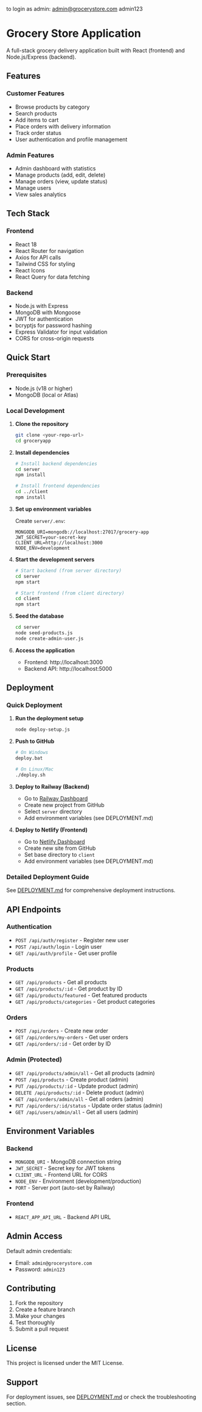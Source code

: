 to login as admin:
admin@grocerystore.com
admin123

# Grocery Store Application

A full-stack grocery delivery application built with React (frontend) and Node.js/Express (backend).

## Features

### Customer Features
- Browse products by category
- Search products
- Add items to cart
- Place orders with delivery information
- Track order status
- User authentication and profile management

### Admin Features
- Admin dashboard with statistics
- Manage products (add, edit, delete)
- Manage orders (view, update status)
- Manage users
- View sales analytics

## Tech Stack

### Frontend
- React 18
- React Router for navigation
- Axios for API calls
- Tailwind CSS for styling
- React Icons
- React Query for data fetching

### Backend
- Node.js with Express
- MongoDB with Mongoose
- JWT for authentication
- bcryptjs for password hashing
- Express Validator for input validation
- CORS for cross-origin requests

## Quick Start

### Prerequisites
- Node.js (v18 or higher)
- MongoDB (local or Atlas)

### Local Development

1. **Clone the repository**
   ```bash
   git clone <your-repo-url>
   cd groceryapp
   ```

2. **Install dependencies**
   ```bash
   # Install backend dependencies
   cd server
   npm install
   
   # Install frontend dependencies
   cd ../client
   npm install
   ```

3. **Set up environment variables**
   
   Create `server/.env`:
   ```
   MONGODB_URI=mongodb://localhost:27017/grocery-app
   JWT_SECRET=your-secret-key
   CLIENT_URL=http://localhost:3000
   NODE_ENV=development
   ```

4. **Start the development servers**
   ```bash
   # Start backend (from server directory)
   cd server
   npm start
   
   # Start frontend (from client directory)
   cd client
   npm start
   ```

5. **Seed the database**
   ```bash
   cd server
   node seed-products.js
   node create-admin-user.js
   ```

6. **Access the application**
   - Frontend: http://localhost:3000
   - Backend API: http://localhost:5000

## Deployment

### Quick Deployment

1. **Run the deployment setup**
   ```bash
   node deploy-setup.js
   ```

2. **Push to GitHub**
   ```bash
   # On Windows
   deploy.bat
   
   # On Linux/Mac
   ./deploy.sh
   ```

3. **Deploy to Railway (Backend)**
   - Go to [Railway Dashboard](https://railway.app/dashboard)
   - Create new project from GitHub
   - Select `server` directory
   - Add environment variables (see DEPLOYMENT.md)

4. **Deploy to Netlify (Frontend)**
   - Go to [Netlify Dashboard](https://app.netlify.com)
   - Create new site from GitHub
   - Set base directory to `client`
   - Add environment variables (see DEPLOYMENT.md)

### Detailed Deployment Guide

See [DEPLOYMENT.md](./DEPLOYMENT.md) for comprehensive deployment instructions.

## API Endpoints

### Authentication
- `POST /api/auth/register` - Register new user
- `POST /api/auth/login` - Login user
- `GET /api/auth/profile` - Get user profile

### Products
- `GET /api/products` - Get all products
- `GET /api/products/:id` - Get product by ID
- `GET /api/products/featured` - Get featured products
- `GET /api/products/categories` - Get product categories

### Orders
- `POST /api/orders` - Create new order
- `GET /api/orders/my-orders` - Get user orders
- `GET /api/orders/:id` - Get order by ID

### Admin (Protected)
- `GET /api/products/admin/all` - Get all products (admin)
- `POST /api/products` - Create product (admin)
- `PUT /api/products/:id` - Update product (admin)
- `DELETE /api/products/:id` - Delete product (admin)
- `GET /api/orders/admin/all` - Get all orders (admin)
- `PUT /api/orders/:id/status` - Update order status (admin)
- `GET /api/users/admin/all` - Get all users (admin)

## Environment Variables

### Backend
- `MONGODB_URI` - MongoDB connection string
- `JWT_SECRET` - Secret key for JWT tokens
- `CLIENT_URL` - Frontend URL for CORS
- `NODE_ENV` - Environment (development/production)
- `PORT` - Server port (auto-set by Railway)

### Frontend
- `REACT_APP_API_URL` - Backend API URL

## Admin Access

Default admin credentials:
- Email: `admin@grocerystore.com`
- Password: `admin123`

## Contributing

1. Fork the repository
2. Create a feature branch
3. Make your changes
4. Test thoroughly
5. Submit a pull request

## License

This project is licensed under the MIT License.

## Support

For deployment issues, see [DEPLOYMENT.md](./DEPLOYMENT.md) or check the troubleshooting section. 
